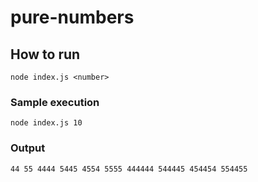 # pure-numbers

## How to run

`node index.js <number>`

### Sample execution 

`node index.js 10`

### Output

`44 55 4444 5445 4554 5555 444444 544445 454454 554455`